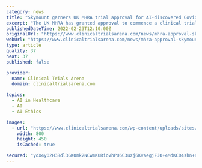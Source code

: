```yaml
---
category: news
title: "Skymount garners UK MHRA trial approval for AI-discovered Covid-19 therapeutics"
excerpt: "The UK MHRA has granted approval to commence a clinical trial of Skymount Medical’s new oral treatments for mild to moderate Covid-19."
publishedDateTime: 2022-02-23T12:10:00Z
originalUrl: "https://www.clinicaltrialsarena.com/news/mhra-approval-skymount-trial/"
webUrl: "https://www.clinicaltrialsarena.com/news/mhra-approval-skymount-trial/"
type: article
quality: 37
heat: 37
published: false

provider:
  name: Clinical Trials Arena
  domain: clinicaltrialsarena.com

topics:
  - AI in Healthcare
  - AI
  - AI Ethics

images:
  - url: "https://www.clinicaltrialsarena.com/wp-content/uploads/sites/22/2021/02/Freelance-Clinical-Research-Consultants.png"
    width: 800
    height: 450
    isCached: true

secured: "yoX4yO2H38dl3GKOmk2NCwmKURioVhPU6C3uzj6KvaegjFJO+4MdKC04shn+nVVamT8eR2vrREH1lvXFZgsPy8hHORFG4QCzU+j/lYbmp02TFUzt66H7xvzSDM9gqS2Of+Mg2bTDmP73B3mU+A2h4jBAnU2vsTZpY6Iev0YTtADLVptBPYUtzzb4a6BgD746E+Hbi++neT3GwH23oRXSvDT4aRDjnlhyh6hU0d6Aoc9RAaWuV1oG5+7dnpaILhfXuAxFG3VpLLQPzOEnuI8fni+HUB8eS9jRrVusfLGtR15xkZDYikX+wh3YFahEfIi3rAz17M5dQUoHlVBc6cTaZS6xdGhMEapnW2vY0jWkKu4=;eDGAIpfrsf0iCww7zFdcXg=="
---
```


